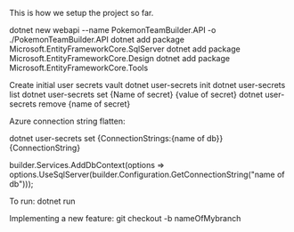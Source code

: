 This is how we setup the project so far.

dotnet new webapi --name PokemonTeamBuilder.API -o ./PokemonTeamBuilder.API
dotnet add package Microsoft.EntityFrameworkCore.SqlServer
dotnet add package Microsoft.EntityFrameworkCore.Design
dotnet add package Microsoft.EntityFrameworkCore.Tools

Create initial user secrets vault 
dotnet user-secrets init
dotnet user-secrets list
dotnet user-secrets set {Name of secret} {value of secret}
dotnet user-secrets remove {name of secret}

Azure connection string flatten:

dotnet user-secrets set {ConnectionStrings:{name of db}} {ConnectionString}

builder.Services.AddDbContext<DBContext>(options =>
     options.UseSqlServer(builder.Configuration.GetConnectionString("name of db")));

To run:
dotnet run

Implementing a new feature:
git checkout -b nameOfMybranch
